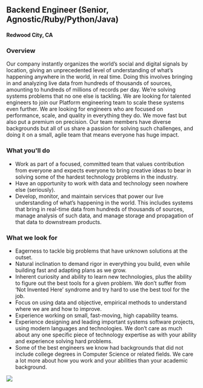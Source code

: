 ## Backend Engineer (Senior, Agnostic/Ruby/Python/Java) 
#### Redwood City, CA

### Overview
Our company instantly organizes the world’s social and digital signals by location, giving an unprecedented level of understanding of what’s happening anywhere in the world, in real time. Doing this involves bringing in and analyzing live data from hundreds of thousands of sources, amounting to hundreds of millions of records per day. We’re solving systems problems that no one else is tackling. We are looking for talented engineers to join our Platform engineering team to scale these systems even further. We are looking for engineers who are focused on performance, scale, and quality in everything they do. We move fast but also put a premium on precision. Our team members have diverse backgrounds but all of us share a passion for solving such challenges, and doing it on a small, agile team that means everyone has huge impact. 
### What you'll do
+ Work as part of a focused, committed team that values contribution from everyone and expects everyone to bring creative ideas to bear in solving some of the hardest technology problems in the industry.
+ Have an opportunity to work with data and technology seen nowhere else (seriously).
+ Develop, monitor, and maintain services that power our live understanding of what’s happening in the world. This includes systems that bring in real-time data from hundreds of thousands of sources, manage analysis of such data, and manage storage and propagation of that data to downstream products. 
### What we look for
+ Eagerness to tackle big problems that have unknown solutions at the outset.
+ Natural inclination to demand rigor in everything you build, even while building fast and adapting plans as we grow.
+ Inherent curiosity and ability to learn new technologies, plus the ability to figure out the best tools for a given problem. We don’t suffer from ‘Not Invented Here’ syndrome and try hard to use the best tool for the job.
+ Focus on using data and objective, empirical methods to understand where we are and how to improve.
+ Experience working on small, fast-moving, high capability teams.
+ Experience designing and leading important systems software projects, using modern languages and technologies. We don’t care as much about any one specific piece of technology expertise as with your ability and experience solving hard problems.
+ Some of the best engineers we know had backgrounds that did not include college degrees in Computer Science or related fields. We care a lot more about how you work and your abilities than your academic background.


[<img src='https://dabuttonfactory.com/button.png?t=Apply&f=Calibri-Bold&ts=24&tc=fff&tshs=1&tshc=000&hp=20&vp=8&c=5&bgt=gradient&bgc=3d85c6&ebgc=073763'>](https://letsrockit.co/users/auth/github?job_id=qmfuam8-backend-engineer-senior-agnostic-ruby-python-java)
